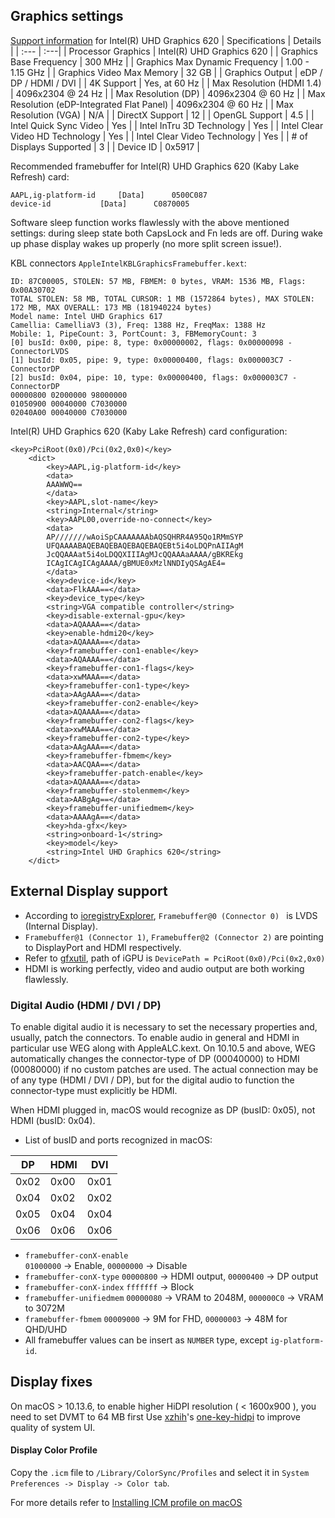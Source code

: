 ## Graphics settings
[Support information](https://www.intel.com/content/www/us/en/support/products/126789/graphics-drivers/graphics-for-8th-generation-intel-processors/intel-uhd-graphics-620.html) for Intel(R) UHD Graphics 620
| Specifications                             | Details                   |
| :--- | :---|
| Processor Graphics                         | Intel(R) UHD Graphics 620 |
| Graphics Base Frequency                    | 300 MHz                   |
| Graphics Max Dynamic Frequency             | 1.00 - 1.15 GHz           |
| Graphics Video Max Memory                  | 32 GB                     |
| Graphics Output                            | eDP / DP / HDMI / DVI     |
| 4K Support                                 | Yes, at 60 Hz             |
| Max Resolution (HDMI 1.4)                  | 4096x2304 @ 24 Hz         |
| Max Resolution (DP)                        | 4096x2304 @ 60 Hz         |
| Max Resolution (eDP-Integrated Flat Panel) | 4096x2304 @ 60 Hz         |
| Max Resolution (VGA)                       | N/A                       |
| DirectX Support                            | 12                        |
| OpenGL Support                             | 4.5                       |
| Intel Quick Sync Video                     | Yes                       |
| Intel InTru 3D Technology                  | Yes                       |
| Intel Clear Video HD Technology            | Yes                       |
| Intel Clear Video Technology               | Yes                       |
| # of Displays Supported                    | 3                         |
| Device ID                                  | 0x5917                    |


Recommended framebuffer for Intel(R) UHD Graphics 620 (Kaby Lake Refresh) card:
```
AAPL,ig-platform-id		[Data]		0500C087
device-id			[Data]		C0870005
```
Software sleep function works flawlessly with the above mentioned settings: during sleep state both CapsLock and Fn leds are off. During wake up phase display wakes up properly (no more split screen issue!). 

KBL connectors `AppleIntelKBLGraphicsFramebuffer.kext`:
```
ID: 87C00005, STOLEN: 57 MB, FBMEM: 0 bytes, VRAM: 1536 MB, Flags: 0x00A30702
TOTAL STOLEN: 58 MB, TOTAL CURSOR: 1 MB (1572864 bytes), MAX STOLEN: 172 MB, MAX OVERALL: 173 MB (181940224 bytes)
Model name: Intel UHD Graphics 617
Camellia: CamelliaV3 (3), Freq: 1388 Hz, FreqMax: 1388 Hz
Mobile: 1, PipeCount: 3, PortCount: 3, FBMemoryCount: 3
[0] busId: 0x00, pipe: 8, type: 0x00000002, flags: 0x00000098 - ConnectorLVDS
[1] busId: 0x05, pipe: 9, type: 0x00000400, flags: 0x000003C7 - ConnectorDP
[2] busId: 0x04, pipe: 10, type: 0x00000400, flags: 0x000003C7 - ConnectorDP
00000800 02000000 98000000
01050900 00040000 C7030000
02040A00 00040000 C7030000
```


Intel(R) UHD Graphics 620 (Kaby Lake Refresh) card configuration:
```
<key>PciRoot(0x0)/Pci(0x2,0x0)</key>
	<dict>
		<key>AAPL,ig-platform-id</key>
		<data>
		AAAWWQ==
		</data>
		<key>AAPL,slot-name</key>
		<string>Internal</string>
		<key>AAPL00,override-no-connect</key>
		<data>
		AP///////wAoiSpCAAAAAAAbAQSQHRR4A95Qo1RMmSYP
		UFQAAAABAQEBAQEBAQEBAQEBAQEBt5i4oLDQPnAIIAgM
		JcQQAAAat5i4oLDQQXIIIAgMJcQQAAAaAAAA/gBKREkg
		ICAgICAgICAgAAAA/gBMUE0xMzlNNDIyQSAgAE4=
		</data>
		<key>device-id</key>
		<data>FlkAAA==</data>
		<key>device_type</key>
		<string>VGA compatible controller</string>
		<key>disable-external-gpu</key>
		<data>AQAAAA==</data>
		<key>enable-hdmi20</key>
		<data>AQAAAA==</data>
		<key>framebuffer-con1-enable</key>
		<data>AQAAAA==</data>
		<key>framebuffer-con1-flags</key>
		<data>xwMAAA==</data>
		<key>framebuffer-con1-type</key>
		<data>AAgAAA==</data>
		<key>framebuffer-con2-enable</key>
		<data>AQAAAA==</data>
		<key>framebuffer-con2-flags</key>
		<data>xwMAAA==</data>
		<key>framebuffer-con2-type</key>
		<data>AAgAAA==</data>
		<key>framebuffer-fbmem</key>
		<data>AACQAA==</data>
		<key>framebuffer-patch-enable</key>
		<data>AQAAAA==</data>
		<key>framebuffer-stolenmem</key>
		<data>AABgAg==</data>
		<key>framebuffer-unifiedmem</key>
		<data>AAAAgA==</data>
		<key>hda-gfx</key>
		<string>onboard-1</string>
		<key>model</key>
		<string>Intel UHD Graphics 620</string>
	</dict>
```

## External Display support
- According to [ioregistryExplorer](https://github.com/vulgo/IORegistryExplorer), `Framebuffer@0 (Connector 0) ` is LVDS (Internal Display).
- `Framebuffer@1 (Connector 1)`, `Framebuffer@2 (Connector 2)` are pointing to DisplayPort and HDMI respectively.
- Refer to [gfxutil](https://github.com/acidanthera/gfxutil/releases), path of iGPU is `DevicePath = PciRoot(0x0)/Pci(0x2,0x0)`
- HDMI is working perfectly, video and audio output are both working flawlessly.

### Digital Audio (HDMI / DVI / DP)
To enable digital audio it is necessary to set the necessary properties and, usually, patch the connectors.
To enable audio in general and HDMI in particular use WEG along with AppleALC.kext.
On 10.10.5 and above, WEG automatically changes the connector-type of DP (00040000) to HDMI (00080000) if no custom patches are used.
The actual connection may be of any type (HDMI / DVI / DP), but for the digital audio to function the connector-type must explicitly be HDMI.

When HDMI plugged in, macOS would recognize as DP (busID: 0x05), not HDMI (busID: 0x04).     
  - List of busID and ports recognized in macOS:

|   DP     |   HDMI   |    DVI    |
| -------- | -------- | --------- |
|   0x02   |   0x00   |    0x01   |
|   0x04   |   0x02   |    0x02   |
|   0x05   |   0x04   |    0x04   |
|   0x06   |   0x06   |    0x06   |

- `framebuffer-conX-enable`     
	    `01000000` -> Enable, `00000000` -> Disable
- `framebuffer-conX-type`
    	`00000800` -> HDMI output, `00000400` -> DP output
- `framebuffer-conX-index`
    	`fffffff` -> Block
- `framebuffer-unifiedmem`
      	`00000080` -> VRAM to 2048M, `000000C0` -> VRAM to 3072M
- `framebuffer-fbmem`
      	`00009000` -> 9M for FHD, `00000003` -> 48M for QHD/UHD
- All framebuffer values can be insert as `NUMBER` type, except `ig-platform-id`.

## Display fixes

On macOS > 10.13.6, to enable higher HiDPI resolution ( < 1600x900 ), you need to set DVMT to 64 MB first
Use [xzhih](https://github.com/xzhih)'s [one-key-hidpi](https://github.com/xzhih/one-key-hidpi) to improve quality of system UI.

#### Display Color Profile
Copy the `.icm` file to `/Library/ColorSync/Profiles` and select it in `System Preferences -> Display -> Color tab`.

For more details refer to [Installing ICM profile on macOS](https://profzei.github.io/2020/01/26/installing-icm-profiles.html)